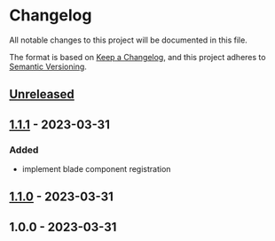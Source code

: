 # Changelog

All notable changes to this project will be documented in this file.

The format is based on [Keep a Changelog](https://keepachangelog.com/en/1.0.0/),
and this project adheres to [Semantic Versioning](https://semver.org/spec/v2.0.0.html).

## [Unreleased]


## [1.1.1] - 2023-03-31
### Added
- implement blade component registration


## [1.1.0] - 2023-03-31

## 1.0.0 - 2023-03-31

[Unreleased]: https://github.com/PreemStudio/:package_slug/compare/1.1.1...HEAD
[1.1.1]: https://github.com/PreemStudio/:package_slug/compare/1.1.0...1.1.1
[1.1.0]: https://github.com/PreemStudio/:package_slug/compare/1.0.0...1.1.0
